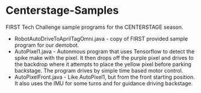 # Centerstage-Samples
FIRST Tech Challenge sample programs for the CENTERSTAGE season.
- RobotAutoDriveToAprilTagOmni.java - copy of FIRST provided sample program for our demobot.
- AutoPixel1.java - Autonmous program that uses Tensorflow to detect the spike make with the pixel. It then drops off the purple pixel and drives to the backdrop where it attempts to place the yellow pixel before parking backstage. The program drives by simple time based motor control.
- AutoPixelFront.java - Like AutoPixel1, but from the front starting position. It also uses the IMU for some turns and for guidance driving backstage.
